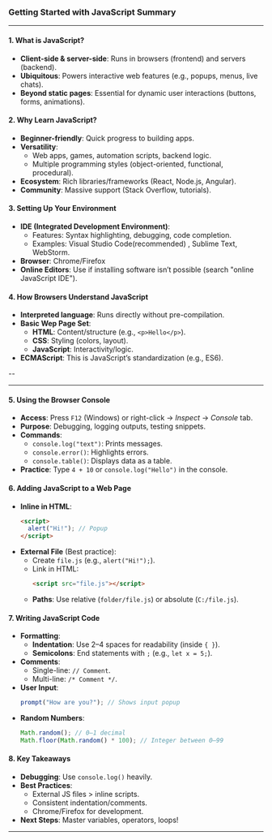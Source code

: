 ### **Getting Started with JavaScript Summary**  

---

#### **1. What is JavaScript?**  
- **Client-side & server-side**: Runs in browsers (frontend) and servers (backend).  
- **Ubiquitous**: Powers interactive web features (e.g., popups, menus, live chats).  
- **Beyond static pages**: Essential for dynamic user interactions (buttons, forms, animations).  

#### **2. Why Learn JavaScript?**  
- **Beginner-friendly**: Quick progress to building apps.  
- **Versatility**:  
  - Web apps, games, automation scripts, backend logic.  
  - Multiple programming styles (object-oriented, functional, procedural).  
- **Ecosystem**: Rich libraries/frameworks (React, Node.js, Angular).  
- **Community**: Massive support (Stack Overflow, tutorials).  

#### **3. Setting Up Your Environment**  
- **IDE (Integrated Development Environment)**:  
  - Features: Syntax highlighting, debugging, code completion.  
  - Examples: Visual Studio Code(recommended) , Sublime Text, WebStorm.  
- **Browser**: Chrome/Firefox
- **Online Editors**: Use if installing software isn’t possible (search "online JavaScript IDE").  

#### **4. How Browsers Understand JavaScript**  
- **Interpreted language**: Runs directly without pre-compilation.  
- **Basic Wep Page Set**:  
  - **HTML**: Content/structure (e.g., `<p>Hello</p>`).  
  - **CSS**: Styling (colors, layout).  
  - **JavaScript**: Interactivity/logic.  
- **ECMAScript**: This is JavaScript’s standardization (e.g., ES6).  

--

---

#### **5. Using the Browser Console**  
- **Access**: Press `F12` (Windows) or right-click → *Inspect* → *Console* tab.  
- **Purpose**: Debugging, logging outputs, testing snippets.  
- **Commands**:  
  - `console.log("text")`: Prints messages.  
  - `console.error()`: Highlights errors.  
  - `console.table()`: Displays data as a table.  
- **Practice**: Type `4 + 10` or `console.log("Hello")` in the console.  

#### **6. Adding JavaScript to a Web Page**  
- **Inline in HTML**:  
  ```html  
  <script>  
    alert("Hi!"); // Popup  
  </script>  
  ```  
- **External File** (Best practice):  
  - Create `file.js` (e.g., `alert("Hi!");`).  
  - Link in HTML:  
    ```html  
    <script src="file.js"></script>  
    ```  
  - **Paths**: Use relative (`folder/file.js`) or absolute (`C:/file.js`).  

#### **7. Writing JavaScript Code**  
- **Formatting**:  
  - **Indentation**: Use 2–4 spaces for readability (inside `{ }`).  
  - **Semicolons**: End statements with `;` (e.g., `let x = 5;`).  
- **Comments**:  
  - Single-line: `// Comment`.  
  - Multi-line: `/* Comment */`.  
- **User Input**:  
  ```javascript  
  prompt("How are you?"); // Shows input popup  
  ```  
- **Random Numbers**:  
  ```javascript  
  Math.random(); // 0–1 decimal  
  Math.floor(Math.random() * 100); // Integer between 0–99  
  ```  

#### **8. Key Takeaways**  
- **Debugging**: Use `console.log()` heavily.  
- **Best Practices**:  
  - External JS files > inline scripts.  
  - Consistent indentation/comments.  
  - Chrome/Firefox for development.  
- **Next Steps**: Master variables, operators, loops!  

--- 
